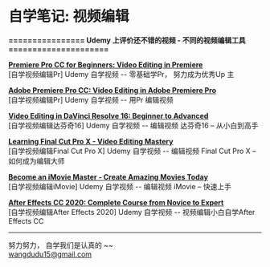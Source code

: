 # 自学笔记:   视频编辑

**================ Udemy 上评价还不错的视频 - 不同的视频编辑工具 =====================**

**[Premiere Pro CC for Beginners: Video Editing in Premiere](https://github.com/sweet-melone/video/wiki/pr-for-Beginners)** <br/>
[自学视频编辑Pr]  Udemy 自学视频 -- 零基础学Pr， 努力成为优秀Up 主


**[Adobe Premiere Pro CC: Video Editing in Adobe Premiere Pro](https://github.com/sweet-melone/video/wiki/Video-Editing-in-pr)** <br/>
[自学视频编辑Pr] Udemy 自学视频 -- 用Pr 编辑视频

**[Video Editing in DaVinci Resolve 16: Beginner to Advanced](https://github.com/sweet-melone/video/wiki/DaVinci-Resolve)** <br/>
[自学视频编辑达芬奇16] Udemy 自学视频 -- 编辑视频 达芬奇16 – 从小白到高手


**[Learning Final Cut Pro X - Video Editing Mastery](https://github.com/sweet-melone/video/wiki/Final-Cut-Pro-X)** <br/>
[自学视频编辑Final Cut Pro X] Udemy 自学视频 -- 编辑视频 Final Cut Pro X – 如何成为编辑大师


**[Become an iMovie Master - Create Amazing Movies Today](https://github.com/sweet-melone/video/wiki/iMovie)** <br/>
[自学视频编辑iMovie] Udemy 自学视频 -- 编辑视频 iMovie – 快速上手


**[After Effects CC 2020: Complete Course from Novice to Expert](https://github.com/sweet-melone/video/wiki/After-Effects)** <br/>
[自学视频编辑After Effects 2020] Udemy 自学视频 -- 视频编辑小白自学After Effects CC 





-----------------------------------------------

努力努力， 自学我们是认真的 ~~  <br/>
wangdudu15@gmail.com
